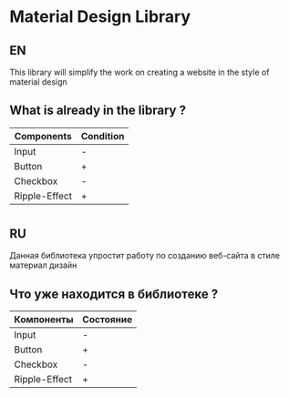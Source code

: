 # Material Design Library

**EN**
---
This library will simplify the work on creating a website in the style of material design

What is already in the library ? 
---
Components      | Condition
----------------|----------------------
Input           | -
Button          | +
Checkbox        | -
Ripple-Effect   | +
#
**RU**
---
Данная библиотека упростит работу по созданию веб-сайта в стиле материал дизайн 

Что уже находится в библиотеке ? 
---
Компоненты      | Состояние
----------------|----------------------
Input           | -
Button          | +
Checkbox        | -
Ripple-Effect   | +
